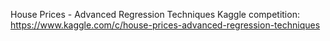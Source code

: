 House Prices - Advanced Regression Techniques Kaggle competition: https://www.kaggle.com/c/house-prices-advanced-regression-techniques
